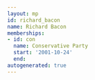 ```yaml
---
layout: mp
id: richard_bacon
name: Richard Bacon
memberships:
- id: con
  name: Conservative Party
  start: '2001-10-24'
  end: 
autogenerated: true
---
```

